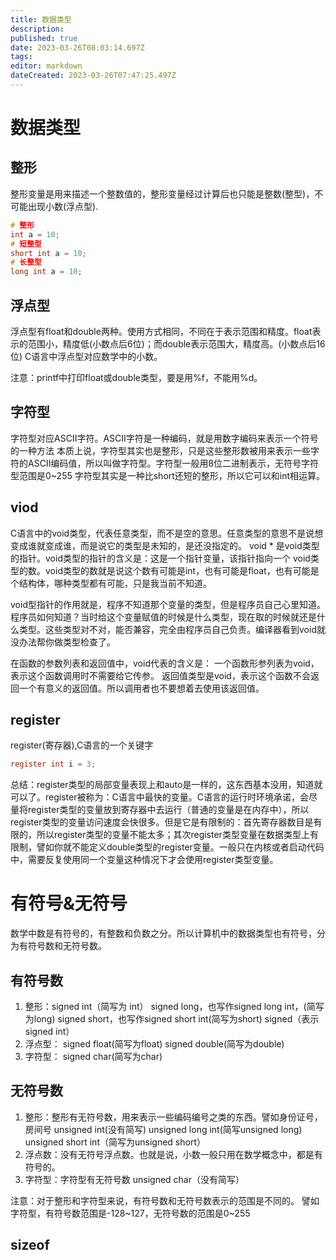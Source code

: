 ```yaml
---
title: 数据类型
description: 
published: true
date: 2023-03-26T08:03:14.697Z
tags: 
editor: markdown
dateCreated: 2023-03-26T07:47:25.497Z
---
```

# 数据类型
## 整形
整形变量是用来描述一个整数值的，整形变量经过计算后也只能是整数(整型)，不可能出现小数(浮点型).
```c
# 整形
int a = 10;
# 短整型
short int a = 10;
# 长整型
long int a = 10;
```

## 浮点型
浮点型有float和double两种。使用方式相同，不同在于表示范围和精度。float表示的范围小，精度低(小数点后6位)；而double表示范围大，精度高。(小数点后16位)
C语言中浮点型对应数学中的小数。

注意：printf中打印float或double类型，要是用%f，不能用%d。


## 字符型
字符型对应ASCII字符。ASCII字符是一种编码，就是用数字编码来表示一个符号的一种方法
本质上说，字符型其实也是整形，只是这些整形数被用来表示一些字符的ASCII编码值，所以叫做字符型。字符型一般用8位二进制表示，无符号字符型范围是0~255
字符型其实是一种比short还短的整形，所以它可以和int相运算。
## viod
C语言中的void类型，代表任意类型，而不是空的意思。任意类型的意思不是说想变成谁就变成谁，而是说它的类型是未知的，是还没指定的。
void *	是void类型的指针。void类型的指针的含义是：这是一个指针变量，该指针指向一个
void类型的数。void类型的数就是说这个数有可能是int，也有可能是float，也有可能是个结构体，哪种类型都有可能，只是我当前不知道。

void型指针的作用就是，程序不知道那个变量的类型，但是程序员自己心里知道。程序员如何知道？当时给这个变量赋值的时候是什么类型，现在取的时候就还是什么类型。这些类型对不对，能否兼容，完全由程序员自己负责。编译器看到void就没办法帮你做类型检查了。

在函数的参数列表和返回值中，void代表的含义是：
一个函数形参列表为void，表示这个函数调用时不需要给它传参。
返回值类型是void，表示这个函数不会返回一个有意义的返回值。所以调用者也不要想着去使用该返回值。

## register
register(寄存器),C语言的一个关键字
```c
register int i = 3;
```

总结：register类型的局部变量表现上和auto是一样的，这东西基本没用，知道就可以了。register被称为：C语言中最快的变量。C语言的运行时环境承诺，会尽量将register类型的变量放到寄存器中去运行（普通的变量是在内存中），所以register类型的变量访问速度会快很多。但是它是有限制的：首先寄存器数目是有限的，所以register类型的变量不能太多；其次register类型变量在数据类型上有限制，譬如你就不能定义double类型的register变量。一般只在内核或者启动代码中，需要反复使用同一个变量这种情况下才会使用register类型变量。




# 有符号&无符号
数学中数是有符号的，有整数和负数之分。所以计算机中的数据类型也有符号，分为有符号数和无符号数。
## 有符号数
1. 整形：signed int（简写为 int）
	  signed long，也写作signed long int，(简写为long)
	  signed short，也写作signed short int(简写为short)
	  signed（表示signed int）
2. 浮点型：
	  signed float(简写为float)
	  signed double(简写为double)
3. 字符型：
	  signed char(简写为char)
## 无符号数
1. 整形：整形有无符号数，用来表示一些编码编号之类的东西。譬如身份证号，房间号
	unsigned int(没有简写)
	unsigned long int(简写unsigned long)
	unsigned short int（简写为unsigned short）
2. 浮点数：没有无符号浮点数。也就是说，小数一般只用在数学概念中，都是有符号的。
3. 字符型：字符型有无符号数
	unsigned char（没有简写）

注意：对于整形和字符型来说，有符号数和无符号数表示的范围是不同的。
譬如字符型，有符号数范围是-128~127，无符号数的范围是0~255

## sizeof







